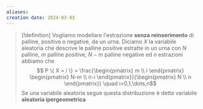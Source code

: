 ```yaml
---
aliases: 
creation date: 2024-03-03
---
```


> [!definition]
> Vogliamo modellare l'estrazione **senza reinserimento** di palline, positive o negative, da un urna. Diciamo $X$ la variabile aleatoria che descrive le palline positive estratte in un urna con $N$ palline, $m$ palline positive, $N-m$ palline negative ed $n$ estrazioni abbiamo che
> $$ P \{ X = i \} = \frac{\begin{pmatrix}
> m \\
> i
> \end{pmatrix} \begin{pmatrix}
> N-m \\
> n-i
> \end{pmatrix}}{\begin{pmatrix}
> N \\
> n
> \end{pmatrix}} \quad i=0,1,\dots,n$$
> Se una variabile aleatoria segue questa distribuzione è detta variabile **aleatoria ipergeometrica**

